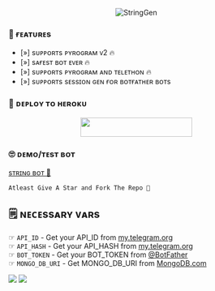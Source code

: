 <p align="center">
  <img src="https://te.legra.ph/file/4a965d62670bf1c228639.jpg" alt="StringGen">

 
### 🤤 ғᴇᴀᴛᴜʀᴇs

- [»] sᴜᴩᴩᴏʀᴛs ᴩʏʀᴏɢʀᴀᴍ ᴠ2 🔥
- [»] sᴀғᴇsᴛ ʙᴏᴛ ᴇᴠᴇʀ 🔥
- [»] sᴜᴩᴩᴏʀᴛs ᴩʏʀᴏɢʀᴀᴍ ᴀɴᴅ ᴛᴇʟᴇᴛʜᴏɴ 🔥
- [»] sᴜᴩᴩᴏʀᴛs sᴇssɪᴏɴ ɢᴇɴ ғᴏʀ ʙᴏᴛғᴀᴛʜᴇʀ ʙᴏᴛs

### 🚀 ᴅᴇᴘʟᴏʏ ᴛᴏ ʜᴇʀᴏᴋᴜ
  
  <p align="center"><a href="https://dashboard.heroku.com/new?template=https://github.com/Gokukhan1/String-session-"> <img src="https://img.shields.io/badge/Deploy%20To%20Heroku-black?style=for-the-badge&logo=heroku" width="220" height="38.45"/></a></p>



### 🙄 ᴅᴇᴍᴏ/ᴛᴇsᴛ ʙᴏᴛ
  
  [sᴛʀɪɴɢ ʙᴏᴛ 🍑](https://telegram.me/VIP_STRING_ROBOT)

```
Atleast Give A Star and Fork The Repo 🖤
```

## 🗒️ ɴᴇᴄᴇssᴀʀʏ ᴠᴀʀs

☞ `API_ID` - Get your API_ID from [my.telegram.org](https://my.telegram.org/apps)<br>
☞ `API_HASH` - Get your API_HASH from [my.telegram.org](https://my.telegram.org/apps)<br>
☞ `BOT_TOKEN` - Get your BOT_TOKEN from [@BotFather](https://t.me/BotFather)<br>
☞ `MONGO_DB_URI` - Get MONGO_DB_URI from [MongoDB.com](https://cloud.mongodb.com)<br>


<img src="https://user-images.githubusercontent.com/73097560/115834477-dbab4500-a447-11eb-908a-139a6edaec5c.gif">
<img src="https://user-images.githubusercontent.com/73097560/115834477-dbab4500-a447-11eb-908a-139a6edaec5c.gif">


